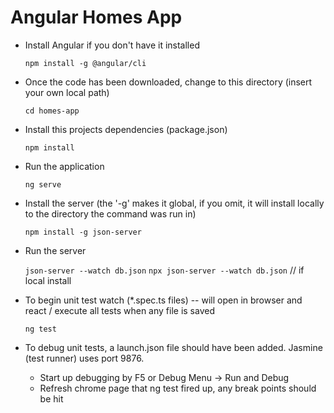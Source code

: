 # Angular Homes App
- Install Angular if you don't have it installed

  `npm install -g @angular/cli`

- Once the code has been downloaded, change to this directory (insert your own local path)

  `cd homes-app`

- Install this projects dependencies (package.json)

  `npm install` 

- Run the application 

  `ng serve`

- Install the server (the '-g' makes it global, if you omit, it will install locally to the directory the command was run in)

  `npm install -g json-server`

- Run the server

  `json-server --watch db.json`
  `npx json-server --watch db.json` // if local install

- To begin unit test watch (*.spec.ts files) -- will open in browser and react / execute all tests when any file is saved
  
  `ng test`

- To debug unit tests, a launch.json file should have been added. Jasmine (test runner) uses port 9876.
    - Start up debugging by F5 or Debug Menu -> Run and Debug
    - Refresh chrome page that ng test fired up, any break points should be hit